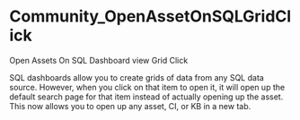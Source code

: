 # Community_OpenAssetOnSQLGridClick
Open Assets On SQL Dashboard view Grid Click


SQL dashboards allow you to create grids of data from any SQL data source. However, when you click on that item to open it, it will open up the default search page for that item instead of actually opening up the asset. This now allows you to open up any asset, CI, or KB in a new tab.
